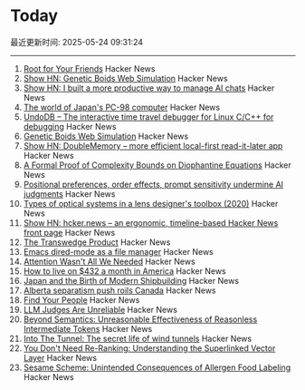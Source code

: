 # Today

最近更新时间: 2025-05-24 09:31:24

--- 
1. [Root for Your Friends](https://josephthacker.com/personal/2025/05/13/root-for-your-friends.html) Hacker News
2. [Show HN: Genetic Boids Web Simulation](https://attentionmech.github.io/genetic-boids/) Hacker News
3. [Show HN: I built a more productive way to manage AI chats](https://contextch.at) Hacker News
4. [The world of Japan's PC-98 computer](https://strangecomforts.com/the-strange-world-of-japans-pc-98-computer/) Hacker News
5. [UndoDB – The interactive time travel debugger for Linux C/C++ for debugging](https://undo.io/) Hacker News
6. [Genetic Boids Web Simulation](https://attentionmech.github.io/genetic-boids/) Hacker News
7. [Show HN: DoubleMemory – more efficient local-first read-it-later app](https://doublememory.com) Hacker News
8. [A Formal Proof of Complexity Bounds on Diophantine Equations](https://arxiv.org/abs/2505.16963) Hacker News
9. [Positional preferences, order effects, prompt sensitivity undermine AI judgments](https://www.cip.org/blog/llm-judges-are-unreliable) Hacker News
10. [Types of optical systems in a lens designer's toolbox (2020)](https://www.pencilofrays.com/lens-design-forms/) Hacker News
11. [Show HN: hcker.news – an ergonomic, timeline-based Hacker News front page](https://hcker.news) Hacker News
12. [The Transwedge Product](https://terathon.com/blog/transwedge-product.html) Hacker News
13. [Emacs dired-mode as a file manager](https://lynn.sh/guix-emacs-file-manager.html) Hacker News
14. [Attention Wasn't All We Needed](https://www.stephendiehl.com/posts/post_transformers/) Hacker News
15. [How to live on $432 a month in America](https://shagbark.substack.com/p/how-to-live-on-432-a-month-in-america) Hacker News
16. [Japan and the Birth of Modern Shipbuilding](https://www.construction-physics.com/p/how-japan-invented-modern-shipbuilding) Hacker News
17. [Alberta separatism push roils Canada](https://www.nytimes.com/2025/05/22/world/canada/alberta-separatism-referendum.html) Hacker News
18. [Find Your People](https://foundersatwork.posthaven.com/find-your-people) Hacker News
19. [LLM Judges Are Unreliable](https://www.cip.org/blog/llm-judges-are-unreliable) Hacker News
20. [Beyond Semantics: Unreasonable Effectiveness of Reasonless Intermediate Tokens](https://arxiv.org/abs/2505.13775) Hacker News
21. [Into The Tunnel: The secret life of wind tunnels](https://jordanwtaylor2.substack.com/p/into-the-tunnel) Hacker News
22. [You Don't Need Re-Ranking: Understanding the Superlinked Vector Layer](https://superlinked.com/vectorhub/articles/why-do-not-need-re-ranking) Hacker News
23. [Sesame Scheme: Unintended Consequences of Allergen Food Labeling](https://www.choicesmagazine.org/choices-magazine/submitted-articles/unintended-consequences-of-allergen-food-labeling) Hacker News
